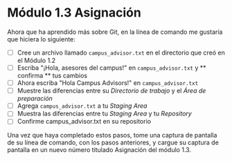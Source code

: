 # Módulo 1.3 Asignación

Ahora que ha aprendido más sobre Git, en la línea de comando me gustaría que hiciera lo siguiente:

- [ ] Cree un archivo llamado `campus_advisor.txt` en el directorio que creó en el Módulo 1.2
- [ ] Escriba "¡Hola, asesores del campus!" en `campus_advisor.txt` y ** confirma ** tus cambios
- [ ] Ahora escriba "Hola Campus Advisors!" en `campus_advisor.txt`
- [ ] Muestre las diferencias entre su _Directorio de trabajo_ y el _Área de preparación_
- [ ] Agrega `campus_advisor.txt` a tu _Staging Area_
- [ ] Muestra las diferencias entre tu _Staging Area_ y tu _Repository_
- [ ] Confirme campus_advisor.txt en su repositorio

Una vez que haya completado estos pasos, tome una captura de pantalla de su línea de comando, con los pasos anteriores,
y cargue su captura de pantalla en un nuevo número titulado Asignación del módulo 1.3.
